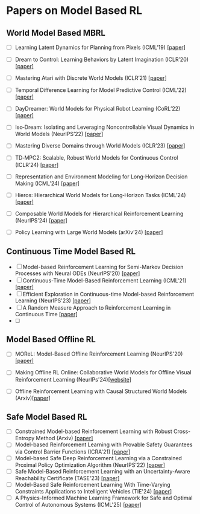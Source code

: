 # Papers on Model Based RL

## World Model Based MBRL
  
- [ ] Learning Latent Dynamics for Planning from Pixels (ICML’19) [[paper]](https://arxiv.org/abs/1811.04551)  
- [ ] Dream to Control: Learning Behaviors by Latent Imagination (ICLR’20) [[paper]](https://arxiv.org/abs/1912.01603)  
- [ ] Mastering Atari with Discrete World Models (ICLR’21) [[paper]](https://arxiv.org/abs/2010.02193)  

- [ ] Temporal Difference Learning for Model Predictive Control (ICML’22) [[paper]](https://arxiv.org/abs/2203.04955)  
- [ ] DayDreamer: World Models for Physical Robot Learning (CoRL’22) [[paper]](https://arxiv.org/abs/2206.14176)  
- [ ] Iso‑Dream: Isolating and Leveraging Noncontrollable Visual Dynamics in World Models (NeurIPS’22) [[paper]](https://arxiv.org/abs/2205.13817)  

- [ ] Mastering Diverse Domains through World Models (ICLR’23) [[paper]](https://arxiv.org/abs/2301.04104)  

- [ ] TD‑MPC2: Scalable, Robust World Models for Continuous Control (ICLR’24) [[paper]](https://arxiv.org/abs/2310.16828)  
- [ ] Representation and Environment Modeling for Long‑Horizon Decision Making (ICML’24) [[paper]](https://arxiv.org/abs/2402.12345)  
- [ ] Hieros: Hierarchical World Models for Long‑Horizon Tasks (ICML’24) [[paper]](https://arxiv.org/abs/2403.06789)  
- [ ] Composable World Models for Hierarchical Reinforcement Learning (NeurIPS’24) [[paper]](https://arxiv.org/abs/2404.01234)  
- [ ] Policy Learning with Large World Models (arXiv’24) [[paper]](https://arxiv.org/abs/2407.02466)

## Continuous Time Model Based RL

- [ ] Model-based Reinforcement Learning for Semi-Markov Decision Processes with Neural ODEs (NeurIPS'20) [[paper]](https://arxiv.org/pdf/2006.16210)
- [ ] Continuous-Time Model-Based Reinforcement Learning (ICML'21) [[paper]](https://proceedings.mlr.press/v139/yildiz21a/yildiz21a.pdf)
- [ ] Efficient Exploration in Continuous-time Model-based Reinforcement Learning (NeurIPS'23) [[paper]](https://proceedings.neurips.cc/paper_files/paper/2023/file/836012122f3de08aeeae67369b087964-Paper-Conference.pdf)
- [ ] A Random Measure Approach to Reinforcement Learning in Continuous Time [[paper]](https://arxiv.org/pdf/2409.17200)
- [ ] 

## Model Based Offline RL

- [ ] MOReL: Model-Based Offline Reinforcement Learning (NeurIPS'20) [[paper]](https://arxiv.org/abs/2005.05951)
- [ ] Making Offline RL Online: Collaborative World Models for Offline Visual Reinforcement Learning (NeurIPs'24)[[website]](https://qiwang067.github.io/coworld)
- [ ] Offline Reinforcement Learning with Causal Structured World Models (Arxiv)[[paper]](https://arxiv.org/abs/2206.01474)


## Safe Model Based RL

- [ ] Constrained Model-based Reinforcement Learning with Robust Cross-Entropy Method (Arxiv) [[paper]](https://arxiv.org/abs/2010.07968)
- [ ] Model-based Reinforcement Learning with Provable Safety Guarantees via Control Barrier Functions (ICRA'21) [[paper]](https://ieeexplore.ieee.org/stamp/stamp.jsp?tp=&arnumber=9561253)
- [ ] Model-based Safe Deep Reinforcement Learning via a Constrained Proximal Policy Optimization Algorithm (NeurIPS'22) [[paper]](https://arxiv.org/abs/2210.07573)
- [ ] Safe Model-Based Reinforcement Learning with an Uncertainty-Aware Reachability Certificate (TASE'23) [[paper]](https://arxiv.org/abs/2210.07553)
- [ ] Model-Based Safe Reinforcement Learning With Time-Varying Constraints Applications to Intelligent Vehicles (TIE'24) [[paper]](https://ieeexplore.ieee.org/stamp/stamp.jsp?tp=&arnumber=10381514)
- [ ] A Physics-Informed Machine Learning Framework for Safe and Optimal Control of Autonomous Systems (ICML'25) [[paper]](https://arxiv.org/pdf/2502.11057)